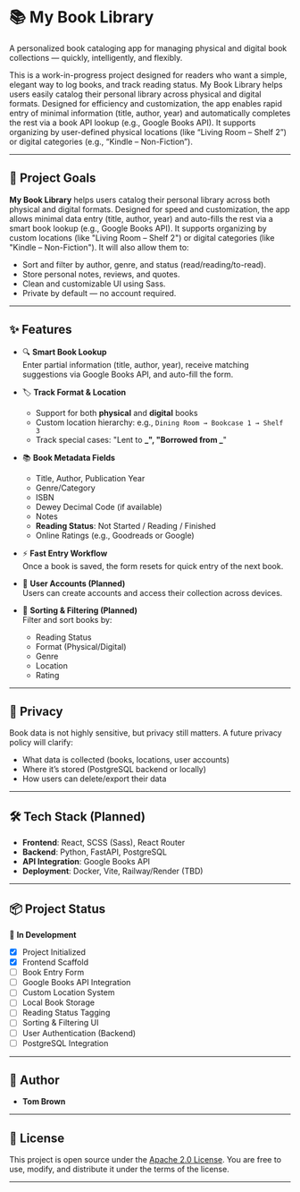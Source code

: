 # 📚 My Book Library

A personalized book cataloging app for managing physical and digital book collections — quickly, intelligently, and flexibly.

This is a work-in-progress project designed for readers who want a simple, elegant way to log books, and track reading status. My Book Library helps users easily catalog their personal library across physical and digital formats. Designed for efficiency and customization, the app enables rapid entry of minimal information (title, author, year) and automatically completes the rest via a book API lookup (e.g., Google Books API). It supports organizing by user-defined physical locations (like “Living Room – Shelf 2”) or digital categories (e.g., “Kindle – Non-Fiction”).

---

## 🚀 Project Goals

**My Book Library** helps users catalog their personal library across both physical and digital formats. Designed for speed and customization, the app allows minimal data entry (title, author, year) and auto-fills the rest via a smart book lookup (e.g., Google Books API). It supports organizing by custom locations (like "Living Room – Shelf 2") or digital categories (like "Kindle – Non-Fiction"). It will also allow them to:

- Sort and filter by author, genre, and status (read/reading/to-read).
- Store personal notes, reviews, and quotes.
- Clean and customizable UI using Sass.
- Private by default — no account required.

---

## ✨ Features

- 🔍 **Smart Book Lookup**  
  Enter partial information (title, author, year), receive matching suggestions via Google Books API, and auto-fill the form.

- 🏷️ **Track Format & Location**

  - Support for both **physical** and **digital** books
  - Custom location hierarchy: e.g., `Dining Room → Bookcase 1 → Shelf 3`
  - Track special cases: "Lent to **_", "Borrowed from _**"

- 📚 **Book Metadata Fields**

  - Title, Author, Publication Year
  - Genre/Category
  - ISBN
  - Dewey Decimal Code (if available)
  - Notes
  - **Reading Status**: Not Started / Reading / Finished
  - Online Ratings (e.g., Goodreads or Google)

- ⚡ **Fast Entry Workflow**  
  Once a book is saved, the form resets for quick entry of the next book.

- 🔐 **User Accounts (Planned)**  
  Users can create accounts and access their collection across devices.

- 🔄 **Sorting & Filtering (Planned)**  
  Filter and sort books by:
  - Reading Status
  - Format (Physical/Digital)
  - Genre
  - Location
  - Rating

---

## 🔐 Privacy

Book data is not highly sensitive, but privacy still matters. A future privacy policy will clarify:

- What data is collected (books, locations, user accounts)
- Where it’s stored (PostgreSQL backend or locally)
- How users can delete/export their data

---

## 🛠️ Tech Stack (Planned)

- **Frontend**: React, SCSS (Sass), React Router
- **Backend**: Python, FastAPI, PostgreSQL
- **API Integration**: Google Books API
- **Deployment**: Docker, Vite, Railway/Render (TBD)

---

## 📦 Project Status

🧪 **In Development**

- [x] Project Initialized
- [x] Frontend Scaffold
- [ ] Book Entry Form
- [ ] Google Books API Integration
- [ ] Custom Location System
- [ ] Local Book Storage
- [ ] Reading Status Tagging
- [ ] Sorting & Filtering UI
- [ ] User Authentication (Backend)
- [ ] PostgreSQL Integration

---

## 👤 Author

- **Tom Brown**

---

## 📄 License

This project is open source under the [Apache 2.0 License](https://www.apache.org/licenses/LICENSE-2.0). You are free to use, modify, and distribute it under the terms of the license.

---
